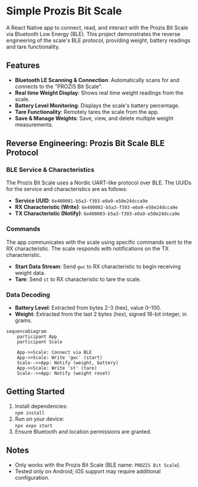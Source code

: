 # Simple Prozis Bit Scale

A React Native app to connect, read, and interact with the Prozis Bit Scale via Bluetooth Low Energy (BLE). This project demonstrates the reverse engineering of the scale's BLE protocol, providing weight, battery readings and tare functionality.

## Features

- **Bluetooth LE Scanning & Connection**: Automatically scans for and connects to the "PROZIS Bit Scale".
- **Real time Weight Display**: Shows real time weight readings from the scale.
- **Battery Level Monitoring**: Displays the scale's battery percentage.
- **Tare Functionality**: Remotely tares the scale from the app.
- **Save & Manage Weights**: Save, view, and delete multiple weight measurements.

## Reverse Engineering: Prozis Bit Scale BLE Protocol

### BLE Service & Characteristics

The Prozis Bit Scale uses a Nordic UART-like protocol over BLE. The UUIDs for the service and characteristics are as follows:

- **Service UUID**: `6e400001-b5a3-f393-e0a9-e50e24dcca9e`
- **RX Characteristic (Write)**: `6e400002-b5a3-f393-e0a9-e50e24dcca9e`
- **TX Characteristic (Notify)**: `6e400003-b5a3-f393-e0a9-e50e24dcca9e`

### Commands

The app communicates with the scale using specific commands sent to the RX characteristic. The scale responds with notifications on the TX characteristic.

- **Start Data Stream**: Send `gwc` to RX characteristic to begin receiving weight data.
- **Tare**: Send `st` to RX characteristic to tare the scale.

### Data Decoding

- **Battery Level**: Extracted from bytes 2-3 (hex), value 0–100.
- **Weight**: Extracted from the last 2 bytes (hex), signed 16-bit integer, in grams.

```mermaid
sequenceDiagram
    participant App
    participant Scale

    App->>Scale: Connect via BLE
    App->>Scale: Write 'gwc' (start)
    Scale-->>App: Notify (weight, battery)
    App->>Scale: Write 'st' (tare)
    Scale-->>App: Notify (weight reset)
```

## Getting Started

1. Install dependencies:  
   `npm install`
2. Run on your device:  
   `npx expo start`
3. Ensure Bluetooth and location permissions are granted.

## Notes

- Only works with the Prozis Bit Scale (BLE name: `PROZIS Bit Scale`).
- Tested only on Android; iOS support may require additional configuration.
